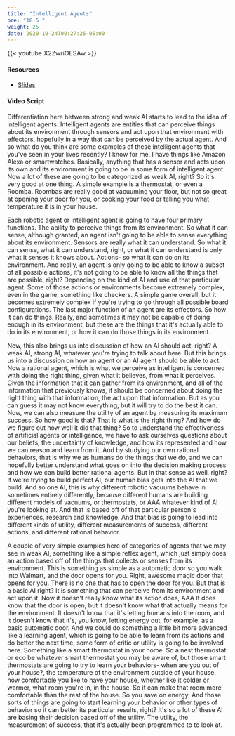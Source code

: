 ```yaml
---
title: "Intelligent Agents"
pre: "18.5 "
weight: 25
date: 2020-10-24T00:27:26-05:00
---
```


{{< youtube X2ZwriOESAw >}}


#### Resources
* [Slides](slides/ArtificialIntelligence.pdf)

#### Video Script

Differentiation here between strong and weak AI starts to lead to the idea of intelligent agents. Intelligent agents are entities that can perceive things about its environment through sensors and act upon that environment with effectors, hopefully in a way that can be perceived by the actual agent. And so what do you think are some examples of these intelligent agents that you've seen in your lives recently? I know for me, I have things like Amazon Alexa or smartwatches. Basically, anything that has a sensor and acts upon its own and its environment is going to be in some form of intelligent agent. Now a lot of these are going to be categorized as weak AI, right? So it's very good at one thing. A simple example is a thermostat, or even a Roomba. Roombas are really good at vacuuming your floor, but not so great at opening your door for you, or cooking your food or telling you what temperature it is in your house. 

Each robotic agent or intelligent agent is going to have four primary functions. The ability to perceive things from its environment. So what it can sense, although granted, an agent isn't going to be able to sense everything about its environment. Sensors are really what it can understand. So what it can sense, what it can understand, right, or what it can understand is only what it senses it knows about. Actions- so what it can do on its environment. And really, an agent is only going to be able to know a subset of all possible actions, it's not going to be able to know all the things that are possible, right? Depending on the kind of AI and use of that particular agent. Some of those actions or environments become extremely complex, even in the game, something like checkers. A simple game overall, but it becomes extremely complex if you're trying to go through all possible board configurations. The last major function of an agent are its effectors. So how it can do things. Really, and sometimes it may not be capable of doing enough in its environment, but these are the things that it's actually able to do in its environment, or how it can do those things in its environment. 

Now, this also brings us into discussion of how an AI should act, right? A weak AI, strong AI, whatever you're trying to talk about here. But this brings us into a discussion on how an agent or an AI agent should be able to act. Now a rational agent, which is what we perceive as intelligent is concerned with doing the right thing, given what it believes, from what it perceives. Given the information that it can gather from its environment, and all of the information that previously knows, it should be concerned about doing the right thing with that information, the act upon that information. But as you can guess it may not know everything, but it will try to do the best it can. Now, we can also measure the utility of an agent by measuring its maximum success. So how good is that? That is what is the right thing? And how do we figure out how well it did that thing? So to understand the effectiveness of artificial agents or intelligence, we have to ask ourselves questions about our beliefs, the uncertainty of knowledge, and how its represented and how we can reason and learn from it. And by studying our own rational behaviors, that is why we as humans do the things that we do, and we can hopefully better understand what goes on into the decision making process and how we can build better rational agents. But in that sense as well, right? If we're trying to build perfect AI, our human bias gets into the AI that we build. And so one AI, this is why different robotic vacuums behave in sometimes entirely differently, because different humans are building different models of vacuums, or thermostats, or AAA whatever kind of AI you're looking at. And that is based off of that particular person's experiences, research and knowledge. And that bias is going to lead into different kinds of utility, different measurements of success, different actions, and different rational behavior. 

A couple of very simple examples here of categories of agents that we may see in weak AI, something like a simple reflex agent, which just simply does an action based off of the things that collects or senses from its environment. This is something as simple as a automatic door so you walk into Walmart, and the door opens for you. Right, awesome magic door that opens for you. There is no one that has to open the door for you. But that is a basic AI right? It is something that can perceive from its environment and act upon it. Now it doesn't really know what its action does, AAA It does know that the door is open, but it doesn't know what that actually means for the environment. It doesn't know that it's letting humans into the room, and it doesn't know that it's, you know, letting energy out, for example, as a basic automatic door. And we could do something a little bit more advanced like a learning agent, which is going to be able to learn from its actions and do better the next time, some form of critic or utility is going to be involved here. Something like a smart thermostat in your home. So a nest thermostat or eco be whatever smart thermostat you may be aware of, but those smart thermostats are going to try to learn your behaviors- when are you out of your house?, the temperature of the environment outside of your house, how comfortable you like to have your house, whether like it colder or warmer, what room you're in, in the house. So it can make that room more comfortable than the rest of the house. So you save on energy. And those sorts of things are going to start learning your behavior or other types of behavior so it can better its particular results, right? It's so a lot of these AI are basing their decision based off of the utility. The utility, the measurement of success, that it's actually been programmed to to look at. 
